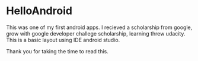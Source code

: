 # HelloAndroid

This was one of my first android apps. I recieved a scholarship from google, grow with google developer challege scholarship, learning threw udacity. This is a basic layout using IDE android studio.

Thank you for taking the time to read this.
